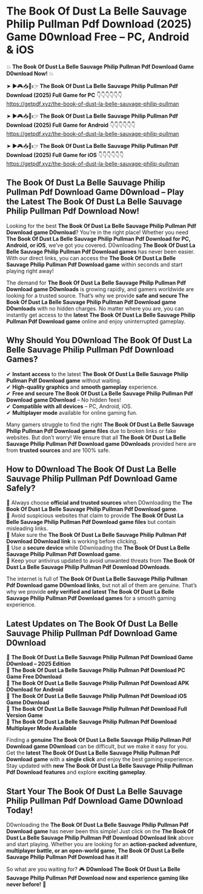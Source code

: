 # The Book Of Dust La Belle Sauvage Philip Pullman Pdf Download (2025) Game D0wnload Free – PC, Android & iOS

💥 **The Book Of Dust La Belle Sauvage Philip Pullman Pdf Download Game D0wnload Now!** 💥  

➤ ►🎮📥📱👉 **The Book Of Dust La Belle Sauvage Philip Pullman Pdf Download (2025) Full Game for PC** 👇👇👇👇👇👇  
https://getpdf.xyz/the-book-of-dust-la-belle-sauvage-philip-pullman  

➤ ►🎮📥📱👉 **The Book Of Dust La Belle Sauvage Philip Pullman Pdf Download (2025) Full Game for Android** 👇👇👇👇👇👇  
https://getpdf.xyz/the-book-of-dust-la-belle-sauvage-philip-pullman  

➤ ►🎮📥📱👉 **The Book Of Dust La Belle Sauvage Philip Pullman Pdf Download (2025) Full Game for iOS** 👇👇👇👇👇👇  
https://getpdf.xyz/the-book-of-dust-la-belle-sauvage-philip-pullman  

## The Book Of Dust La Belle Sauvage Philip Pullman Pdf Download Game D0wnload – Play the Latest The Book Of Dust La Belle Sauvage Philip Pullman Pdf Download Now!

Looking for the best **The Book Of Dust La Belle Sauvage Philip Pullman Pdf Download game D0wnload**? You’re in the right place! Whether you need **The Book Of Dust La Belle Sauvage Philip Pullman Pdf Download for PC, Android, or iOS**, we’ve got you covered. D0wnloading **The Book Of Dust La Belle Sauvage Philip Pullman Pdf Download games** has never been easier. With our direct links, you can access the **The Book Of Dust La Belle Sauvage Philip Pullman Pdf Download game** within seconds and start playing right away!  

The demand for **The Book Of Dust La Belle Sauvage Philip Pullman Pdf Download game D0wnloads** is growing rapidly, and gamers worldwide are looking for a trusted source. That’s why we provide **safe and secure The Book Of Dust La Belle Sauvage Philip Pullman Pdf Download game D0wnloads** with no hidden charges. No matter where you are, you can instantly get access to the **latest The Book Of Dust La Belle Sauvage Philip Pullman Pdf Download game** online and enjoy uninterrupted gameplay.  

## **Why Should You D0wnload The Book Of Dust La Belle Sauvage Philip Pullman Pdf Download Games?**  

✔ **Instant access** to the latest **The Book Of Dust La Belle Sauvage Philip Pullman Pdf Download game** without waiting.  
✔ **High-quality graphics** and **smooth gameplay** experience.  
✔ **Free and secure The Book Of Dust La Belle Sauvage Philip Pullman Pdf Download game D0wnload** – No hidden fees!  
✔ **Compatible with all devices** – PC, Android, iOS.  
✔ **Multiplayer mode** available for online gaming fun.  

Many gamers struggle to find the right **The Book Of Dust La Belle Sauvage Philip Pullman Pdf Download game files** due to broken links or fake websites. But don’t worry! We ensure that all **The Book Of Dust La Belle Sauvage Philip Pullman Pdf Download game D0wnloads** provided here are from **trusted sources** and are 100% safe.  

## **How to D0wnload The Book Of Dust La Belle Sauvage Philip Pullman Pdf Download Game Safely?**  

📌 Always choose **official and trusted sources** when D0wnloading the **The Book Of Dust La Belle Sauvage Philip Pullman Pdf Download game**.  
📌 Avoid suspicious websites that claim to provide **The Book Of Dust La Belle Sauvage Philip Pullman Pdf Download game files** but contain misleading links.  
📌 Make sure the **The Book Of Dust La Belle Sauvage Philip Pullman Pdf Download D0wnload link** is working before clicking.  
📌 Use a **secure device** while D0wnloading the **The Book Of Dust La Belle Sauvage Philip Pullman Pdf Download game**.  
📌 Keep your antivirus updated to avoid unwanted threats from **The Book Of Dust La Belle Sauvage Philip Pullman Pdf Download D0wnloads**.  

The internet is full of **The Book Of Dust La Belle Sauvage Philip Pullman Pdf Download game D0wnload links**, but not all of them are genuine. That’s why we provide **only verified and latest The Book Of Dust La Belle Sauvage Philip Pullman Pdf Download games** for a smooth gaming experience.  

## **Latest Updates on The Book Of Dust La Belle Sauvage Philip Pullman Pdf Download Game D0wnload**  

🔹 **The Book Of Dust La Belle Sauvage Philip Pullman Pdf Download Game D0wnload – 2025 Edition**  
🔹 **The Book Of Dust La Belle Sauvage Philip Pullman Pdf Download PC Game Free D0wnload**  
🔹 **The Book Of Dust La Belle Sauvage Philip Pullman Pdf Download APK D0wnload for Android**  
🔹 **The Book Of Dust La Belle Sauvage Philip Pullman Pdf Download iOS Game D0wnload**  
🔹 **The Book Of Dust La Belle Sauvage Philip Pullman Pdf Download Full Version Game**  
🔹 **The Book Of Dust La Belle Sauvage Philip Pullman Pdf Download Multiplayer Mode Available**  

Finding a **genuine The Book Of Dust La Belle Sauvage Philip Pullman Pdf Download game D0wnload** can be difficult, but we make it easy for you. Get the **latest The Book Of Dust La Belle Sauvage Philip Pullman Pdf Download game** with a **single click** and enjoy the best gaming experience. Stay updated with **new The Book Of Dust La Belle Sauvage Philip Pullman Pdf Download features** and explore **exciting gameplay**.  

## **Start Your The Book Of Dust La Belle Sauvage Philip Pullman Pdf Download Game D0wnload Today!**  

D0wnloading the **The Book Of Dust La Belle Sauvage Philip Pullman Pdf Download game** has never been this simple! Just click on the **The Book Of Dust La Belle Sauvage Philip Pullman Pdf Download D0wnload link** above and start playing. Whether you are looking for an **action-packed adventure, multiplayer battle, or an open-world game**, **The Book Of Dust La Belle Sauvage Philip Pullman Pdf Download has it all!**  

So what are you waiting for? 🎮 **D0wnload The Book Of Dust La Belle Sauvage Philip Pullman Pdf Download now and experience gaming like never before!** 🚀  